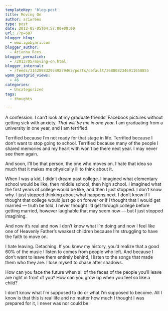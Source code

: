 ```yaml
---
templateKey: 'blog-post'
title: Moving On
author: ariwrees
type: post
date: 2013-05-05T04:57:00+00:00
url: /?p=687
blogger_blog:
  - www.igobyari.com
blogger_author:
  - Arianna Rees
blogger_permalink:
  - /2013/05/moving-on.html
blogger_internal:
  - /feeds/3142898329549879465/posts/default/3688082346911658855
wpmm_postgrid_views:
  - 46
categories:
  - Uncategorized
tags:
  - thoughts

---
```

<div dir="ltr" style="text-align: left;">
  A confession: I can&#8217;t look at my graduate friends&#8217; Facebook pictures without getting sick with anxiety. <i>That will be me in one year. </i>I am graduating from a university in one year, and I am terrified.</p> 
  
  <p>
    Terrified because I&#8217;m not ready for that stage in life. Terrified because I don&#8217;t want to stop going to school. Terrified because many of the people I shared memories and my heart with won&#8217;t be there next year. I may never see them again.
  </p>
  
  <p>
    And soon, I&#8217;ll be that person, the one who moves on. I hate that idea so much that it makes me physically ill to think about it.
  </p>
  
  <p>
    When I was a kid, I didn&#8217;t dream past college. I imagined what elementary school would be like, then middle school, then high school. I imagined what the first years of college would be like, and then I just stopped. I don&#8217;t know why. I just stopped thinking about what happens next. I don&#8217;t know if I thought that college would just go on forever or if I thought that I would get married &#8212; truth be told, I never thought I&#8217;d get through college before getting married, however laughable that may seem now &#8212; but I just stopped imagining.
  </p>
  
  <p>
    And now it&#8217;s real and now I don&#8217;t know what I&#8217;m doing and now I feel like one of Heavenly Father&#8217;s weakest children because I&#8217;m struggling to have the faith to move on.
  </p>
  
  <p>
    I hate leaving. Detaching. If you knew my history, you&#8217;d realize that a good 60% of the music I listen to comes from people who left. And because I don&#8217;t want to leave them entirely behind, I listen to the songs that made them who they are. I lose myself to chase after shadows.
  </p>
  
  <p>
    How can you face the future when all of the faces of the people you&#8217;ll leave are right in front of you? How can you grow up when you feel so like a child?
  </p>
  
  <p>
    I don&#8217;t know what I&#8217;m supposed to do or what I&#8217;m supposed to become. All I know is that this is real life and no matter how much I thought I was prepared for it, I never was nor could be.
  </p>
</div>